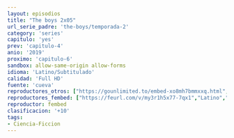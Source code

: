 ```yaml
---
layout: episodios
title: "The boys 2x05"
url_serie_padre: 'the-boys/temporada-2'
category: 'series'
capitulo: 'yes'
prev: 'capitulo-4'
anio: '2019'
proximo: 'capitulo-6'
sandbox: allow-same-origin allow-forms
idioma: 'Latino/Subtitulado'
calidad: 'Full HD'
fuente: 'cueva'
reproductores_otros: ["https://gounlimited.to/embed-xo8mh7bmmxxq.html","Latino","https://gounlimited.to/embed-hkoz6m4o77y2.html","Latino","https://damedamehoy.xyz/embed.php?v=QnlDb3g4clMvR2NtbUFSSTVKNmVtQXp0ZE82Q1A4bjdoSk1XWDhXSUR4Yz0=","Subtitulado"]
reproductores_fembed: ["https://feurl.com/v/my3r1h5x77-7qx1","Latino","https://sypl.xyz/v/8p4xnb8mj6wx1mq","Latino","https://www.fembed.com/v/pg83jbmk22-27nm","Latino","https://www.fembed.com/v/z75mlhjlenn5z83","Latino","https://feurl.com/v/mnxmkf5x7g52qm6","Subtitulado"]
reproductor: fembed
clasificacion: '+10'
tags:
- Ciencia-Ficcion
---
```













